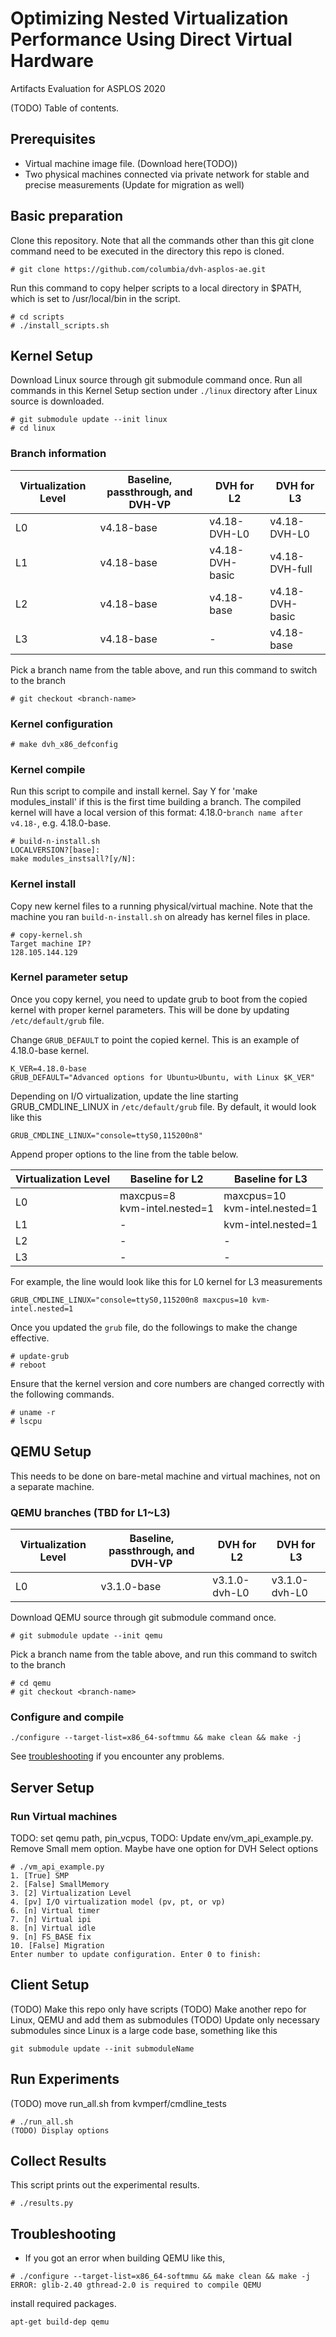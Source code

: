 # Optimizing Nested Virtualization Performance Using Direct Virtual Hardware
Artifacts Evaluation for ASPLOS 2020

(TODO) Table of contents.

## Prerequisites
* Virtual machine image file. (Download here(TODO))
* Two physical machines connected via private network for stable and precise measurements (Update for migration as well)

## Basic preparation
Clone this repository. Note that all the commands other than this git clone command need to be executed in the directory this repo is cloned.
```
# git clone https://github.com/columbia/dvh-asplos-ae.git
```

Run this command to copy helper scripts to a local directory in $PATH, which is set to /usr/local/bin in the script.
```
# cd scripts
# ./install_scripts.sh
```

## Kernel Setup
Download Linux source through git submodule command once.
Run all commands in this Kernel Setup section under `./linux` directory after Linux source is downloaded.
```
# git submodule update --init linux
# cd linux
```

### Branch information

| Virtualization Level       | Baseline, passthrough, and  DVH-VP  | DVH for L2| DVH for L3 |
| -------------              |------------| ----------------| --------------- |
| L0                         | v4.18-base | v4.18-DVH-L0    | v4.18-DVH-L0    |
| L1                         | v4.18-base | v4.18-DVH-basic | v4.18-DVH-full  |
| L2                         | v4.18-base | v4.18-base      | v4.18-DVH-basic |
| L3                         | v4.18-base | -               | v4.18-base      |

Pick a branch name from the table above, and run this command to switch to the branch
```
# git checkout <branch-name>
```

### Kernel configuration
```
# make dvh_x86_defconfig
```

### Kernel compile
Run this script to compile and install kernel. Say Y for 'make modules_install' if this is the first time building a branch. The compiled kernel will have a local version of this format: 4.18.0-`branch name after v4.18-`, e.g. 4.18.0-base.
```
# build-n-install.sh
LOCALVERSION?[base]:
make modules_instsall?[y/N]:
```

### Kernel install
Copy new kernel files to a running physical/virtual machine. Note that the machine you ran `build-n-install.sh` on already has kernel files in place.
```
# copy-kernel.sh
Target machine IP?
128.105.144.129
```

### Kernel parameter setup

Once you copy kernel, you need to update grub to boot from the copied kernel with proper kernel parameters. This will be done by updating `/etc/default/grub` file.

Change `GRUB_DEFAULT` to point the copied kernel. This is an example of 4.18.0-base kernel.
```
K_VER=4.18.0-base
GRUB_DEFAULT="Advanced options for Ubuntu>Ubuntu, with Linux $K_VER"
```

Depending on I/O virtualization, update the line starting GRUB_CMDLINE_LINUX in `/etc/default/grub` file. By default, it would look like this
```
GRUB_CMDLINE_LINUX="console=ttyS0,115200n8"
```
Append proper options to the line from the table below.

| Virtualization Level       | Baseline for L2 | Baseline for L3 |
| -------------              |---------------- | --------------- |
| L0                         | maxcpus=8 <br> kvm-intel.nested=1 | maxcpus=10 <br> kvm-intel.nested=1 |    
| L1                         | - | kvm-intel.nested=1 |
| L2                         | - | - |
| L3                         | - | - |

For example, the line would look like this for L0 kernel for L3 measurements
```
GRUB_CMDLINE_LINUX="console=ttyS0,115200n8 maxcpus=10 kvm-intel.nested=1
```

Once you updated the `grub` file, do the followings to make the change effective.
```
# update-grub
# reboot
```

Ensure that the kernel version and core numbers are changed correctly with the following commands.
```
# uname -r
# lscpu
```

## QEMU Setup
This needs to be done on bare-metal machine and virtual machines, not on a separate machine.

### QEMU branches (TBD for L1~L3)
| Virtualization Level       | Baseline, passthrough, and  DVH-VP  | DVH for L2| DVH for L3 |
| -------------              |------------ | ----------------| --------------- |
| L0                         | v3.1.0-base | v3.1.0-dvh-L0    | v3.1.0-dvh-L0    |

Download QEMU source through git submodule command once.
```
# git submodule update --init qemu
```
Pick a branch name from the table above, and run this command to switch to the branch
```
# cd qemu
# git checkout <branch-name>
```
### Configure and compile
```
./configure --target-list=x86_64-softmmu && make clean && make -j
```
See [troubleshooting](#troubleshooting) if you encounter any problems.

## Server Setup

### Run Virtual machines
TODO: set qemu path, pin_vcpus, 
TODO: Update env/vm_api_example.py. Remove Small mem option. Maybe have one option for DVH
Select options
```
# ./vm_api_example.py
1. [True] SMP
2. [False] SmallMemory
3. [2] Virtualization Level
4. [pv] I/O virtualization model (pv, pt, or vp)
6. [n] Virtual timer
7. [n] Virtual ipi
8. [n] Virtual idle
9. [n] FS_BASE fix
10. [False] Migration
Enter number to update configuration. Enter 0 to finish:
```

## Client Setup
(TODO) Make this repo only have scripts
(TODO) Make another repo for Linux, QEMU and add them as submodules
(TODO) Update only necessary submodules since Linux is a large code base, something like this
```
git submodule update --init submoduleName
```

## Run Experiments
(TODO) move run_all.sh from kvmperf/cmdline_tests
```
# ./run_all.sh
(TODO) Display options
```

## Collect Results
This script prints out the experimental results.
```
# ./results.py
```


## Troubleshooting
* If you got an error when building QEMU like this,
```
# ./configure --target-list=x86_64-softmmu && make clean && make -j
ERROR: glib-2.40 gthread-2.0 is required to compile QEMU
```

install required packages.
```
apt-get build-dep qemu
```
